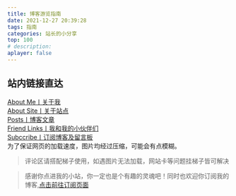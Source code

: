```yaml
---
title: 博客游览指南
date: 2021-12-27 20:39:28
tags: 指南
categories: 站长的小分享 
top: 100
# description:
aplayer: false
---
```


## 站内链接直达
[About Me丨关于我](/about/) <br />
[About Site丨关于站点](/about/site/) <br />
[Posts丨博客文章](/posts/)<br />
[Friend Links丨我和我的小伙伴们](/links/) <br />
[Subccribe丨订阅博客及留言板](/sub/) <br />
为了保证网页的加载速度，图片均经过压缩，可能会有点模糊。


> 评论区请搭配梯子使用，如遇图片无法加载，网站卡等问题挂梯子皆可解决

<!-- <meting-js
 id="22712634"
 server="netease"
 type="song"
 theme="#C20C0C">
</meting-js> -->

> 感谢你点进我的小站，你一定也是个有趣的灵魂吧！同时也欢迎你订阅我的博客,[点击前往订阅页面](https://masle.top/sub/)


<!-- more -->
